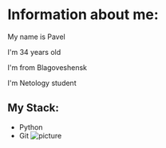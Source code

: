 # Information about me:

My name is Pavel

I'm 34 years old

I'm from Blagoveshensk

I'm Netology student

## My Stack:
- Python
- Git
  ![picture](https://github.com/PavelK-005/read/assets/118107134/c51de21e-efa6-4ab2-98c7-280d5c2735a3)
